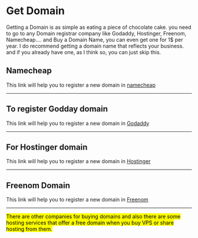 # Get Domain
Getting a Domain is as simple as eating a piece of chocolate cake. you need to go to any Domain registrar company like Godaddy, Hostinger, Freenom, Namecheap…. and Buy a Domain Name, you can even get one for 1$ per year.
I do recommend getting a domain name that reflects your business. and if you already have one, as I think so, you can just skip this.


## Namecheap
This link will help you to register a new domain in [namecheap](https://www.namecheap.com/support/knowledgebase/article.aspx/10072/35/how-to-register-a-domain-name/)

---

## To register Godday domain
This link will help you to register a new domain in [Godaddy](https://www.youtube.com/watch?v=RN3i1sc2_u8)

---

## For Hostinger domain
This link will help you to register a new domain in [Hostinger](https://www.hostinger.com/tutorials/how-to-buy-a-domain-name)

---

## Freenom Domain
This link will help you to register a new domain in [Freenom](https://blog.short.io/freenom-registrar/)

---

<mark>There are other companies for buying domains and also there are some hosting services that offer a free domain when you buy VPS or share hosting from them. </mark>